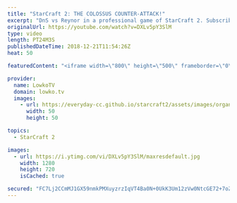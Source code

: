 ```yaml
---
title: "StarCraft 2: THE COLOSSUS COUNTER-ATTACK!"
excerpt: "DnS vs Reynor in a professional game of StarCraft 2. Subscribe for more videos: http://lowko.tv/youtube More professional StarCraft 2: https://goo.gl/kFUSLt  Colossus are slowly starting to become more and more common in the StarCraft 2 meta. Since players are far more creative with their unit compositions"
originalUrl: https://youtube.com/watch?v=DXLv5pY3SlM
type: video
length: PT24M3S
publishedDateTime: 2018-12-21T11:54:26Z
heat: 50

featuredContent: "<iframe width=\"800\" height=\"500\" frameborder=\"0\" src=\"https://www.youtube.com/embed/DXLv5pY3SlM\" allow=\"accelerometer; autoplay; encrypted-media; gyroscope; picture-in-picture\" allowfullscreen></iframe>"

provider:
  name: LowkoTV
  domain: lowko.tv
  images:
    - url: https://everyday-cc.github.io/starcraft2/assets/images/organizations/lowko.tv-50x50.jpg
      width: 50
      height: 50

topics:
  - StarCraft 2

images:
  - url: https://i.ytimg.com/vi/DXLv5pY3SlM/maxresdefault.jpg
    width: 1280
    height: 720
    isCached: true

secured: "FC7Lj2CCmMJ1GX59nmkPMXuyzrzIqVT4Ba0N+0UkK3Um12zVw0NtcGE72+7oZUQf2zb19i9ZvsLLE0zenG5v85us3EJ3xe2Yd9uUxv27bviujhObHYXmgmD9Ieo+nMdMOYlCU2fNSzepNK2lifby1Z5czQn+G+Ws4i6A4AxdSNFSpx6QxPvMWBGu/+HxWCRPf2EECHdP4IfaewNsK172bplNFa7ud5AKvLdBoC0LclNmxSqrkYnut9AVxR1CDalWdEqhOx93qxH5gmGaNjKb06WLppcE8uxLN8FDf3lBd27Fl/3nZwyyX9NNm9C7yQEwuOFsPUxQ35W75uoEIlY9UxLmVoaPCejnY9E9GEGS1NceKZrWve00YWLDWIK+rI+kYq5TIpeVaiLL3xjtuTNQzGTIN290sUFgEny4EVR1wh4kWmWzDnYitWxg97PlG9N1;B6jw5LOwbE6HdU80b1UsNw=="
---
```


